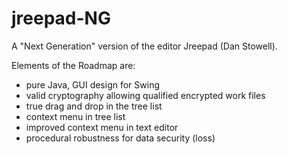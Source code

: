 jreepad-NG
==========

A "Next Generation" version of the editor Jreepad (Dan Stowell).

Elements of the Roadmap are:

- pure Java, GUI design for Swing
- valid cryptography allowing qualified encrypted work files
- true drag and drop in the tree list
- context menu in tree list
- improved context menu in text editor
- procedural robustness for data security (loss)

